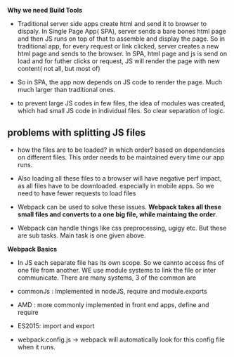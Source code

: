 **Why we need Build Tools**

- Traditional server side apps create html and send it to browser to dispaly. In Single Page App( SPA), server sends a bare bones html page and then JS runs on top of that to assemble and display the page. So in traditional app, for every request or link clicked, server creates a new html page and sends to the browser. In SPA, html page and js is send on load and for futher clicks or request, JS will render the page with new content( not all, but most of)

- So in SPA, the app now depends on JS code to render the page. Much much larger than traditional ones.

- to prevent large JS codes in few files, the idea of modules was created, which had small JS code in individual files. So clear separation of logic.

problems with splitting JS files
------------------------------------

- how the files are to be loaded? in which order? based on dependencies on different files. This order needs to be maintained every time our app runs.
- Also loading all these files to a browser will have negative perf impact, as all files have to be downloaded. especially in mobile apps. So we need to have fewer requests to load files

- Webpack can be used to solve these issues. **Webpack takes all these small files and converts to a one big file, while maintaing the order**.

- Webpack can handle things like css preprocessing, ugigy etc. But these are sub tasks. Main task is one given above.

**Webpack Basics**

- In JS each separate file has its own scope. So we cannto access fns of one file from another. WE use module systems to link the file or inter communicate. There are many systems, 3 of the common are
- commonJs : Implemented in nodeJS,  require and module.exports
- AMD : more commonly implemented in front end apps, define and require
- ES2015: import and export

- webpack.config.js -> webpack will automatically look for this config file when it runs.
